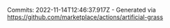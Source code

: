 Commits: 2022-11-14T12:46:37.917Z - Generated via https://github.com/marketplace/actions/artificial-grass
<br>
